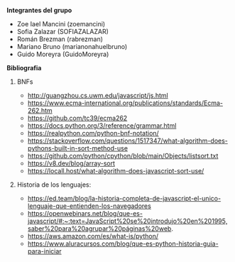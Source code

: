 **Integrantes del grupo**
 - Zoe Iael Mancini (zoemancini)
 - Sofia Zalazar (SOFIAZALAZAR)
 - Román Brezman (rabrezman)
 - Mariano Bruno (marianonahuelbruno)
 - Guido Moreyra (GuidoMoreyra)

**Bibliografia**
1. BNFs
    - http://guangzhou.cs.uwm.edu/javascript/js.html
    - https://www.ecma-international.org/publications/standards/Ecma-262.htm
    - https://github.com/tc39/ecma262
    - https://docs.python.org/3/reference/grammar.html
    - https://realpython.com/python-bnf-notation/
    - https://stackoverflow.com/questions/1517347/what-algorithm-does-pythons-built-in-sort-method-use
    - https://github.com/python/cpython/blob/main/Objects/listsort.txt
    - https://v8.dev/blog/array-sort
    - https://locall.host/what-algorithm-does-javascript-sort-use/

1. Historia de los lenguajes:
    - https://ed.team/blog/la-historia-completa-de-javascript-el-unico-lenguaje-que-entienden-los-navegadores
    - https://openwebinars.net/blog/que-es-javascript/#:~:text=JavaScript%20se%20introdujo%20en%201995,saber%20para%20agrupar%20páginas%20web.
    - https://aws.amazon.com/es/what-is/python/
    - https://www.aluracursos.com/blog/que-es-python-historia-guia-para-iniciar
